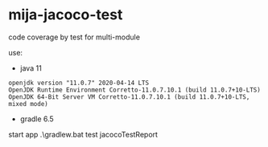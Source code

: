 # mija-jacoco-test
code coverage by test for multi-module

use:
 - java 11
```
openjdk version "11.0.7" 2020-04-14 LTS
OpenJDK Runtime Environment Corretto-11.0.7.10.1 (build 11.0.7+10-LTS)
OpenJDK 64-Bit Server VM Corretto-11.0.7.10.1 (build 11.0.7+10-LTS, mixed mode)
```
 - gradle 6.5

start app
.\gradlew.bat test jacocoTestReport
